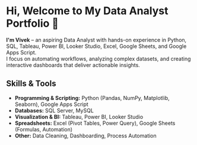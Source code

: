# Hi, Welcome to My Data Analyst Portfolio 👋  

**I'm Vivek** – an aspiring Data Analyst with hands-on experience in Python, SQL, Tableau, Power BI,
Looker Studio, Excel, Google Sheets, and Google Apps Script.  
I focus on automating workflows, analyzing complex datasets, and creating interactive dashboards that deliver actionable insights.

## Skills & Tools
- **Programming & Scripting:** Python (Pandas, NumPy, Matplotlib, Seaborn), Google Apps Script
- **Databases:** SQL Server, MySQL
- **Visualization & BI:** Tableau, Power BI, Looker Studio
- **Spreadsheets:** Excel (Pivot Tables, Power Query), Google Sheets (Formulas, Automation)
- **Other:** Data Cleaning, Dashboarding, Process Automation

  


